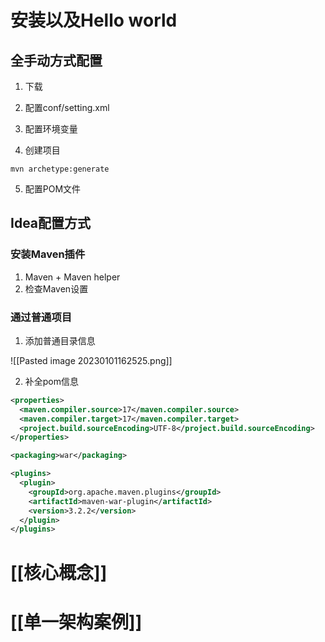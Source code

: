 
# 安装以及Hello world

## 全手动方式配置

1. 下载

2. 配置conf/setting.xml

3. 配置环境变量

4. 创建项目

```shell
mvn archetype:generate
```

5. 配置POM文件

## Idea配置方式

### 安装Maven插件

1. Maven + Maven helper
2. 检查Maven设置

### 通过普通项目

1. 添加普通目录信息

![[Pasted image 20230101162525.png]]

2. 补全pom信息

```xml
<properties>  
  <maven.compiler.source>17</maven.compiler.source>  
  <maven.compiler.target>17</maven.compiler.target>  
  <project.build.sourceEncoding>UTF-8</project.build.sourceEncoding>  
</properties>

<packaging>war</packaging>

<plugins>  
  <plugin>
	<groupId>org.apache.maven.plugins</groupId>  
    <artifactId>maven-war-plugin</artifactId>  
    <version>3.2.2</version>  
  </plugin>
</plugins>
```

# [[核心概念]]



# [[单一架构案例]]


